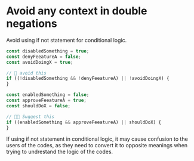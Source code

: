 # Avoid any context in double negations

Avoid using if not statement for conditional logic.

```js
const disabledSomething = true;
const denyFeeatureA = false;
const avoidDoingX = true;

// 🤔 avoid this
if ((!disabledSomething && !denyFeeatureA) || !avoidDoingX) {
}

const enabledSomething = false;
const approveFeeatureA = true;
const shouldDoX = false;

// 👍🏻 Suggest this
if ((enabledSomething && approveFeeatureA) || shouldDoX) {
}
```

If using if not statement in conditional logic, it may cause confusion to the users of the codes, as they need to convert it to opposite meanings when trying to undrestand the logic of the codes.
